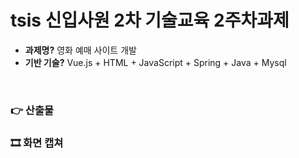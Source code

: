 # tsis 신입사원 2차 기술교육 2주차과제

- **과제명?** 영화 예매 사이트 개발 
- **기반 기술?** Vue.js + HTML + JavaScript + Spring + Java + Mysql 

<br>

### 👉 산출물





### 🎞 화면 캡쳐




